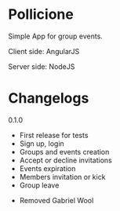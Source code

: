 # Pollicione
Simple App for group events.

Client side: AngularJS

Server side: NodeJS

# Changelogs

0.1.0
+ First release for tests
+ Sign up, login
+ Groups and events creation 
+ Accept or decline invitations
+ Events expiration
+ Members invitation or kick
+ Group leave
- Removed Gabriel Wool